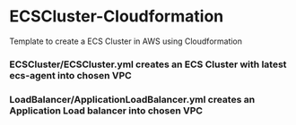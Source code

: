 # ECSCluster-Cloudformation
Template to create a ECS Cluster in AWS using Cloudformation

### ECSCluster/ECSCluster.yml creates an ECS Cluster with latest ecs-agent into chosen VPC

### LoadBalancer/ApplicationLoadBalancer.yml creates an Application Load balancer into chosen VPC
